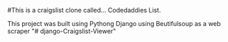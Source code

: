 #This is a craigslist clone called... Codedaddies List.

This project was built using Pythong Django using Beutifulsoup as a 
web scraper
"# django-Craigslist-Viewer" 
